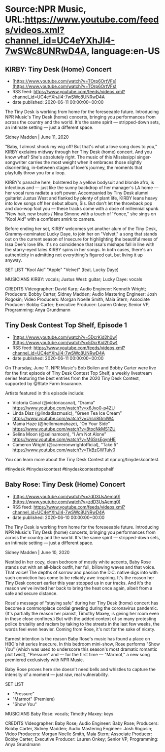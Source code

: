 # Source:NPR Music, URL:https://www.youtube.com/feeds/videos.xml?channel_id=UC4eYXhJI4-7wSWc8UNRwD4A, language:en-US

## KIRBY: Tiny Desk (Home) Concert
 - [https://www.youtube.com/watch?v=TOrp6OrtVFs](https://www.youtube.com/watch?v=TOrp6OrtVFs)
 - RSS feed: https://www.youtube.com/feeds/videos.xml?channel_id=UC4eYXhJI4-7wSWc8UNRwD4A
 - date published: 2020-06-11 00:00:00+00:00

The Tiny Desk is working from home for the foreseeable future. Introducing NPR Music's Tiny Desk (home) concerts, bringing you performances from across the country and the world. It's the same spirit — stripped-down sets, an intimate setting — just a different space.

Sidney Madden | June 11, 2020

"Baby, I almost shook my wig off! But that's what a love song does to you," KIRBY exclaims midway through her Tiny Desk (home) concert. And you know what? She's absolutely right. The music of this Mississippi singer-songwriter carries the most weight when it embraces those slightly disorienting, in-between stages of love's journey, the moments that playfully throw you for a loop.

KIRBY's panache here, bolstered by a yellow bodysuit and blonde afro, is infectious and — just like the sunny backdrop of her manager's LA home — her vocal runs radiate a soft power. Accompanied by Tiny Desk alumni guitarist Justus West and flanked by plenty of plant life, KIRBY leans heavy into love songs off her debut album, Sis. But don't let the throwback pop and doo-wop fool you — these tracks come with a dose of millennial spunk. "New hair, new braids / Nina Simone with a touch of 'Yonce," she sings on "Kool Aid" with a confident smirk to camera.

Before ending her set, KIRBY welcomes yet another alum of the Tiny Desk, Grammy-nominated Lucky Daye, to join her on "Velvet," a song that stands out on the current season of Insecure for highlighting the beautiful mess of Issa Dee's love life. It's no coincidence that Issa's mishaps fall in line with the starry-eyed tales KIRBY spins in her songs. In both cases, there's an authenticity in admitting not everything's figured out, but living it up anyway.

SET LIST
"Kool Aid"
"Apple"
"Velvet" (feat. Lucky Daye)

MUSICIANS
KIRBY: vocals; Justus West: guitar; Lucky Daye: vocals

CREDITS
Videographer: David Karp; Audio Engineer: Kenneth Wright; Producers: Bobby Carter, Sidney Madden; Audio Mastering Engineer: Josh Rogosin; Video Producers: Morgan Noelle Smith, Maia Stern; Associate Producer: Bobby Carter; Executive Producer: Lauren Onkey; Senior VP, Programming: Anya Grundmann

## Tiny Desk Contest Top Shelf, Episode 1
 - [https://www.youtube.com/watch?v=5DcrKid2h0w](https://www.youtube.com/watch?v=5DcrKid2h0w)
 - RSS feed: https://www.youtube.com/feeds/videos.xml?channel_id=UC4eYXhJI4-7wSWc8UNRwD4A
 - date published: 2020-06-11 00:00:00+00:00

On Thursday, June 11, NPR Music's Bob Boilen and Bobby Carter were live for the first episode of Tiny Desk Contest Top Shelf, a weekly livestream series featuring the best entries from the 2020 Tiny Desk Contest, supported by @State Farm Insurance.

Artists featured in this episode include:
- Victoria Canal (@victoriacanal), “Drama” https://www.youtube.com/watch?v=x6Jvo0-p4ZU
- Linda Diaz (@lindadiazmusic), “Green Tea Ice Cream” https://www.youtube.com/watch?v=Ursri8GmlW4
- Mama Haze (@hellomamahaze), “On Your Side” https://www.youtube.com/watch?v=8tocNkMS1ZU
- Selina Moon (@selinamoon), “I Am Not Alone” https://www.youtube.com/watch?v=M6SrsEgynHE
- Cameron Wright (@cameronwrightofficial), “Take 5” https://www.youtube.com/watch?v=TkBzGWTuiv0 

You can learn more about the Tiny Desk Contest at npr.org/tinydeskcontest.

#tinydesk #tinydeskcontest #tinydeskcontesttopshelf

## Baby Rose: Tiny Desk (Home) Concert
 - [https://www.youtube.com/watch?v=zdD3UsAemq0](https://www.youtube.com/watch?v=zdD3UsAemq0)
 - RSS feed: https://www.youtube.com/feeds/videos.xml?channel_id=UC4eYXhJI4-7wSWc8UNRwD4A
 - date published: 2020-06-10 00:00:00+00:00

The Tiny Desk is working from home for the foreseeable future. Introducing NPR Music's Tiny Desk (home) concerts, bringing you performances from across the country and the world. It's the same spirit — stripped-down sets, an intimate setting — just a different space.

Sidney Madden | June 10, 2020

Nestled in her cozy, clean bedroom of mostly white accents, Baby Rose stands out with an all-black outfit, her full, billowing waves and that voice. That voice! The depths of sorrow and passion the D.C. native digs into with such conviction has come to be reliably awe-inspiring. It's the reason her Tiny Desk concert earlier this year stopped us in our tracks. And it's the reason we've invited her back to bring the heat once again, albeit from a safe and secure distance.

Rose's message of "staying safe" during her Tiny Desk (home) concert has become a commonplace cordial greeting during the coronavirus pandemic. (It's partially the reason her pianist, Timothy Maxey, is giving her room even in these close confines.) But with the added context of so many protesting police brutality and racism by taking to the streets in the last few weeks, the words feel even heavier. Coming from Rose, it's not for the sake of nicety.

Earnest intention is the reason Baby Rose's music has found a place on HBO's hit series Insecure. In this bedroom mini-show, Rose performs "Show You" (which was used to underscore this season's most dramatic romantic plot twist), "Pressure" and — for the first time — "Marmot," a new song premiered exclusively with NPR Music.

Baby Rose proves here she doesn't need bells and whistles to capture the intensity of a moment — just raw, real vulnerability.

SET LIST
* "Pressure"
* "Marmot" (Premiere)
* "Show You"

MUSICIANS
Baby Rose: vocals; Timothy Maxey: keys

CREDITS
Videographer: Baby Rose; Audio Engineer: Baby Rose; Producers: Bobby Carter, Sidney Madden; Audio Mastering Engineer: Josh Rogosin; Video Producers: Morgan Noelle Smith, Maia Stern; Associate Producer: Bobby Carter; Executive Producer: Lauren Onkey; Senior VP, Programming: Anya Grundmann

